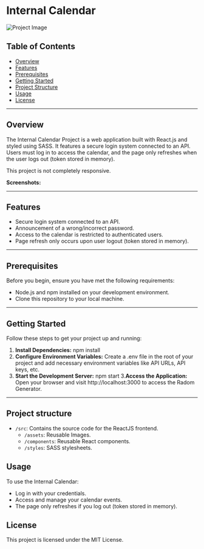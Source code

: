 # Internal Calendar 

![Project Image](link-to-your-project-image.png)

## Table of Contents
- [Overview](#overview)
- [Features](#features)
- [Prerequisites](#prerequisites)
- [Getting Started](#getting-started)
- [Project Structure](#project-structure)
- [Usage](#usage)
- [License](#license)

---
## Overview
The Internal Calendar Project is a web application built with React.js and styled using SASS. It features a secure login system connected to an API. Users must log in to access the calendar, and the page only refreshes when the user logs out (token stored in memory).

This project is not completely responsive.

**Screenshots:** 

---
## Features

- Secure login system connected to an API.
- Announcement of a wrong/incorrect password.
- Access to the calendar is restricted to authenticated users.
- Page refresh only occurs upon user logout (token stored in memory).

---
## Prerequisites

Before you begin, ensure you have met the following requirements:

- Node.js and npm installed on your development environment.
- Clone this repository to your local machine.

---
## Getting Started

Follow these steps to get your project up and running:

1. **Install Dependencies:**
     npm install
2. **Configure Environment Variables:**
Create a .env file in the root of your project and add necessary environment variables like API URLs, API keys, etc.
4. **Start the Development Server:**
    npm start 
3.**Access the Application:** 
Open your browser and visit http://localhost:3000 to access the Radom Generator.

---
## Project structure 

- `/src`: Contains the source code for the ReactJS frontend.
  - `/assets`: Reusable Images.
  - `/components`: Reusable React components.
   - `/styles`: SASS stylesheets.

## Usage
To use the Internal Calendar:

* Log in with your credentials.
* Access and manage your calendar events.
* The page only refreshes if you log out (token stored in memory).

## License
This project is licensed under the MIT License. 


 
